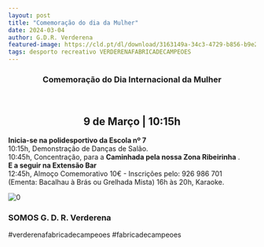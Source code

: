 ```yaml
---
layout: post
title: "Comemoração do dia da Mulher"
date: 2024-03-04
author: G.D.R. Verderena
featured-image: https://cld.pt/dl/download/3163149a-34c3-4729-b856-b9e26c044322/mulher-5.png
tags: desporto recreativo VERDERENAFABRICADECAMPEOES
---
```


<CENTER><H3>Comemoração do Dia Internacional da Mulher</H3></CENTER>
<br>

<CENTER><H2>9 de Março | 10:15h</H2></CENTER>

<b>Inicia-se na polidesportivo da Escola nº 7 </b> <br> 
10:15h, Demonstração de Danças de Salão.<br>
10:45h, Concentração, para a <b>Caminhada pela nossa Zona Ribeirinha</b> .<br>
<b>E a seguir na Extensão Bar</b><br>
12:45h, Almoço Comemorativo 10€ - Inscrições pelo: 926 986 701<br>
(Ementa: Bacalhau à Brás ou Grelhada Mista)
16h às 20h, Karaoke.<br>


![0](https://cld.pt/dl/download/3163149a-34c3-4729-b856-b9e26c044322/mulher-5.png)


<H3>SOMOS G. D. R. Verderena</H3>

#verderenafabricadecampeoes #fabricadecampeoes 
